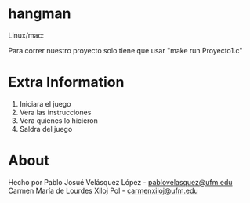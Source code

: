 # hangman


Linux/mac:

Para correr nuestro proyecto solo tiene que usar "make run Proyecto1.c"



# Extra Information

1. Iniciara el juego
2. Vera las instrucciones
3. Vera quienes lo hicieron
4. Saldra del juego

# About
Hecho por Pablo Josué Velásquez López - pablovelasquez@ufm.edu
Carmen María de Lourdes Xiloj Pol - carmenxiloj@ufm.edu 

